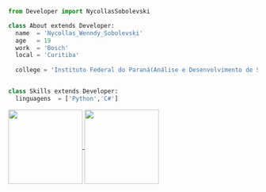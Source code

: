 ```python
from Developer import NycollasSobolevski

class About extends Developer:
  name  = 'Nycollas_Wenndy_Sobolevski'
  age   = 19
  work  = 'Bosch'
  local = 'Curitiba'
  
  college = 'Instituto Federal do Paraná(Análise e Desenvolvimento de Sistemas)'


class Skills extends Developer:
  linguagens  = ['Python','C#']

```

<a href="https://github.com/op7mus">
<img height="150em" align="center" src="https://github-readme-stats.vercel.app/api/top-langs/?username=op7mus&langs_count=3&theme=slateorange&title_color=000419&bg_color=DEG,fc466b,3f5efb&hide_langs_below=1"/>

<img height="150em" align='center' src="https://github-readme-stats.vercel.app/api?username=op7mus&show_icons=true&theme=swift&bg_color=DEG,3f5efb,fc466b&cache_seconds=2300"/>
